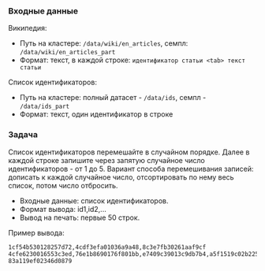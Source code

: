 ### Входные данные

Википедия:
* Путь на кластере: `/data/wiki/en_articles`, семпл: `/data/wiki/en_articles_part`
* Формат: текст, в каждой строке:
          `идентификатор статьи <tab> текст статьи`

Список идентификаторов:
* Путь на кластере: полный датасет - `/data/ids`, семпл - `/data/ids_part`
* Формат: текст, один идентификатор в строке
 
### Задача
 
Список идентификаторов перемешайте в случайном порядке. Далее в каждой строке запишите через запятую случайное число идентификаторов - от 1 до 5.
Вариант способа перемешивания записей: дописать к каждой случайное число, отсортировать по нему весь список, потом число отбросить.
* Входные данные: список идентификаторов.
* Формат вывода: id1,id2,...
* Вывод на печать: первые 50 строк.

Пример вывода:
```
1cf54b530128257d72,4cdf3efa01036a9a48,8c3e7fb30261aaf9cf
4cfe6230016553c3ed,76e1b8690176f801bb,e7409c39013c9db7b4,a5f1519c02b22550e6
83a119ef02346d0879
```